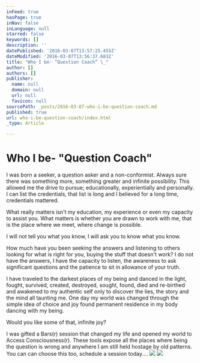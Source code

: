 ```yaml
---
inFeed: true
hasPage: true
inNav: false
inLanguage: null
starred: false
keywords: []
description: ''
datePublished: '2016-03-07T13:57:25.455Z'
dateModified: '2016-03-07T13:56:37.683Z'
title: "Who I be- “Question Coach” \_"
author: []
authors: []
publisher:
  name: null
  domain: null
  url: null
  favicon: null
sourcePath: _posts/2016-03-07-who-i-be-question-coach.md
published: true
url: who-i-be-question-coach/index.html
_type: Article

---
```

# Who I be- "Question Coach"  

I was born a seeker, a question asker and a non-conformist. Always sure there was something more, something greater and infinite possibility. This allowed me the drive to pursue; educationally, experientially and personally. I can list the credentials, that list is long and I believed for a long time, credentials mattered.

What really matters isn't my education, my experience or even my capacity to assist you. What matters is whether you are drawn to work with me, that is the place where we meet, where change is possible. 

I will not tell you what you know, I will ask you to know what you know. 

How much have you been seeking the answers and listening to others looking for what is right for you, buying the stuff that doesn't work? I do not have the answers, I have the capacity to listen, the awareness to ask significant questions and the patience to sit in allowance of your truth. 

I have traveled to the darkest places of my being and danced in the light, fought, survived, created, destroyed, sought, found, died and re-birthed and awakened to my authentic self only to discover the lies, the story and the mind all taunting me. One day my world was changed through the simple idea of choice and joy found permanent residence in my body dancing with my being. 

Would you like some of that, infinite joy? 

I was gifted a Bars(r) session that changed my life and opened my world to Access Consciousness(r). These tools expose all the places where being the question is wrong and anywhere I am still held hostage by old patterns. You can can choose this too, schedule a session today....
![](https://the-grid-user-content.s3-us-west-2.amazonaws.com/dc0346f0-b0ac-4deb-8723-4dde4e94c268.png)
![](https://the-grid-user-content.s3-us-west-2.amazonaws.com/dea7c09c-5c61-4cd9-8c46-4ddafeb575ae.png)